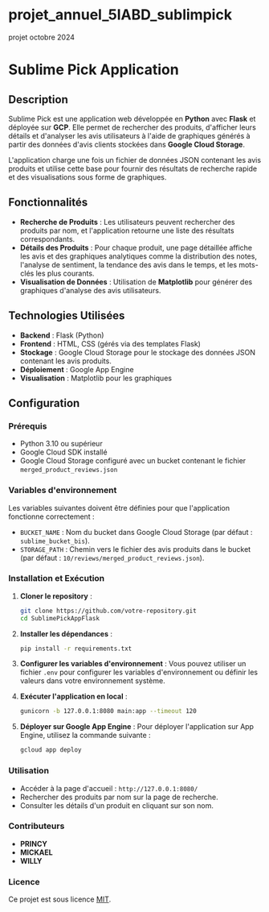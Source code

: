# projet_annuel_5IABD_sublimpick
projet octobre 2024

# Sublime Pick Application

## Description

Sublime Pick est une application web développée en **Python** avec **Flask** et déployée sur **GCP**. Elle permet de rechercher des produits, d'afficher leurs détails et d'analyser les avis utilisateurs à l'aide de graphiques générés à partir des données d'avis clients stockées dans **Google Cloud Storage**. 

L'application charge une fois un fichier de données JSON contenant les avis produits et utilise cette base pour fournir des résultats de recherche rapide et des visualisations sous forme de graphiques.

## Fonctionnalités

- **Recherche de Produits** : Les utilisateurs peuvent rechercher des produits par nom, et l'application retourne une liste des résultats correspondants.
- **Détails des Produits** : Pour chaque produit, une page détaillée affiche les avis et des graphiques analytiques comme la distribution des notes, l'analyse de sentiment, la tendance des avis dans le temps, et les mots-clés les plus courants.
- **Visualisation de Données** : Utilisation de **Matplotlib** pour générer des graphiques d'analyse des avis utilisateurs.

## Technologies Utilisées

- **Backend** : Flask (Python)
- **Frontend** : HTML, CSS (gérés via des templates Flask)
- **Stockage** : Google Cloud Storage pour le stockage des données JSON contenant les avis produits.
- **Déploiement** : Google App Engine
- **Visualisation** : Matplotlib pour les graphiques

## Configuration

### Prérequis

- Python 3.10 ou supérieur
- Google Cloud SDK installé
- Google Cloud Storage configuré avec un bucket contenant le fichier `merged_product_reviews.json`

### Variables d'environnement

Les variables suivantes doivent être définies pour que l'application fonctionne correctement :

- `BUCKET_NAME` : Nom du bucket dans Google Cloud Storage (par défaut : `sublime_bucket_bis`).
- `STORAGE_PATH` : Chemin vers le fichier des avis produits dans le bucket (par défaut : `10/reviews/merged_product_reviews.json`).

### Installation et Exécution

1. **Cloner le repository** :
    ```bash
    git clone https://github.com/votre-repository.git
    cd SublimePickAppFlask
    ```

2. **Installer les dépendances** :
    ```bash
    pip install -r requirements.txt
    ```

3. **Configurer les variables d'environnement** :
    Vous pouvez utiliser un fichier `.env` pour configurer les variables d'environnement ou définir les valeurs dans votre environnement système.

4. **Exécuter l'application en local** :
    ```bash
    gunicorn -b 127.0.0.1:8080 main:app --timeout 120
    ```

5. **Déployer sur Google App Engine** :
    Pour déployer l'application sur App Engine, utilisez la commande suivante :
    ```bash
    gcloud app deploy
    ```

### Utilisation

- Accéder à la page d'accueil : `http://127.0.0.1:8080/`
- Rechercher des produits par nom sur la page de recherche.
- Consulter les détails d'un produit en cliquant sur son nom.


### Contributeurs

- **PRINCY**
- **MICKAEL**
- **WILLY**

### Licence

Ce projet est sous licence [MIT](LICENSE).

